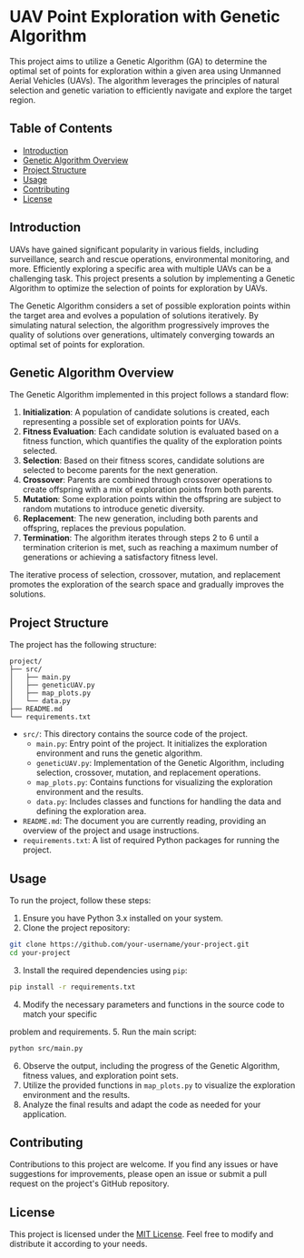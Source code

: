 # UAV Point Exploration with Genetic Algorithm

This project aims to utilize a Genetic Algorithm (GA) to determine the optimal set of points for exploration within a given area using Unmanned Aerial Vehicles (UAVs). The algorithm leverages the principles of natural selection and genetic variation to efficiently navigate and explore the target region.

## Table of Contents
- [Introduction](#introduction)
- [Genetic Algorithm Overview](#genetic-algorithm-overview)
- [Project Structure](#project-structure)
- [Usage](#usage)
- [Contributing](#contributing)
- [License](#license)

## Introduction

UAVs have gained significant popularity in various fields, including surveillance, search and rescue operations, environmental monitoring, and more. Efficiently exploring a specific area with multiple UAVs can be a challenging task. This project presents a solution by implementing a Genetic Algorithm to optimize the selection of points for exploration by UAVs.

The Genetic Algorithm considers a set of possible exploration points within the target area and evolves a population of solutions iteratively. By simulating natural selection, the algorithm progressively improves the quality of solutions over generations, ultimately converging towards an optimal set of points for exploration.

## Genetic Algorithm Overview

The Genetic Algorithm implemented in this project follows a standard flow:

1. **Initialization**: A population of candidate solutions is created, each representing a possible set of exploration points for UAVs.
2. **Fitness Evaluation**: Each candidate solution is evaluated based on a fitness function, which quantifies the quality of the exploration points selected.
3. **Selection**: Based on their fitness scores, candidate solutions are selected to become parents for the next generation.
4. **Crossover**: Parents are combined through crossover operations to create offspring with a mix of exploration points from both parents.
5. **Mutation**: Some exploration points within the offspring are subject to random mutations to introduce genetic diversity.
6. **Replacement**: The new generation, including both parents and offspring, replaces the previous population.
7. **Termination**: The algorithm iterates through steps 2 to 6 until a termination criterion is met, such as reaching a maximum number of generations or achieving a satisfactory fitness level.

The iterative process of selection, crossover, mutation, and replacement promotes the exploration of the search space and gradually improves the solutions.

## Project Structure

The project has the following structure:

```
project/
├── src/
│   ├── main.py
│   ├── geneticUAV.py
│   ├── map_plots.py
│   └── data.py
├── README.md
└── requirements.txt
```

- `src/`: This directory contains the source code of the project.
  - `main.py`: Entry point of the project. It initializes the exploration environment and runs the genetic algorithm.
  - `geneticUAV.py`: Implementation of the Genetic Algorithm, including selection, crossover, mutation, and replacement operations.
  - `map_plots.py`: Contains functions for visualizing the exploration environment and the results.
  - `data.py`: Includes classes and functions for handling the data and defining the exploration area.
- `README.md`: The document you are currently reading, providing an overview of the project and usage instructions.
- `requirements.txt`: A list of required Python packages for running the project.

## Usage

To run the project, follow these steps:

1. Ensure you have Python 3.x installed on your system.
2. Clone the project repository:

```bash
git clone https://github.com/your-username/your-project.git
cd your-project
```

3. Install the required dependencies using `pip`:

```bash
pip install -r requirements.txt
```

4. Modify the necessary parameters and functions in the source code to match your specific

 problem and requirements.
5. Run the main script:

```bash
python src/main.py
```

6. Observe the output, including the progress of the Genetic Algorithm, fitness values, and exploration point sets.
7. Utilize the provided functions in `map_plots.py` to visualize the exploration environment and the results.
8. Analyze the final results and adapt the code as needed for your application.

## Contributing

Contributions to this project are welcome. If you find any issues or have suggestions for improvements, please open an issue or submit a pull request on the project's GitHub repository.

## License

This project is licensed under the [MIT License](LICENSE). Feel free to modify and distribute it according to your needs.
